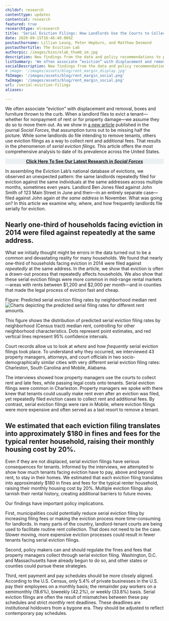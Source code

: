 ```yaml
---
childof: research
contenttype: updates
contentcat: research
featured: true
researchtype: elresearch
title: 'Serial Eviction Filings: How Landlords Use the Courts to Collect Rent'
date: 2020-09-15T16:46:40.089Z
postauthorname: Lillian Leung, Peter Hepburn, and Matthew Desmond
postauthortitle: The Eviction Lab
authorpic: /images/bios/elab_thumb_sm.jpg
description: New findings from the data and policy recommendations to protect renters.
listSummary: 'We often associate “eviction” with displacement and removal, boxes and furniture thrown to the curb. When a landlord files to evict a tenant—whether for nonpayment of rent or for property damage—we assume they do so to move them out. While some landlords do file intending to remove tenants, others use eviction filings as a way to collect rent and additional fees.' 
socialDescription: New findings from the data and policy recommendations to protect renters.
# image: '/images/assets/blog/rent_margin_display.jpg'
fbImage: '/images/assets/blog/rent_margin_social.png'
twImage: '/images/assets/blog/rent_margin_social.png'
url: /serial-eviction-filings
aliases:
  
---
```

We often associate “eviction” with displacement and removal, boxes and furniture thrown to the curb. When a landlord files to evict a tenant—whether for nonpayment of rent or for property damage—we assume they do so to move them out. As we show in <a href="https://academic.oup.com/sf/advance-article/doi/10.1093/sf/soaa089/5903878" download target="_blank">a new article</a> published in the journal <i>Social Forces</i>, that assumption turns out to be missing half the picture. While some landlords do file intending to remove tenants, others use eviction filings as a way to collect rent and additional fees. That results in the phenomenon of <i>serial eviction filings</i>. This article offers the most comprehensive analysis to date of its prevalence across the United States. 

<p class="py-3 mx-3" style="text-align:center; background: #ebf0f3;"><strong><a href="https://academic.oup.com/sf/advance-article/doi/10.1093/sf/soaa089/5903878" download target="_blank">Click Here To See Our Latest Research in <i>Social Forces</i></a></strong></p>


In assembling the Eviction Lab’s national database of evictions, we observed an unexpected pattern: the same landlords repeatedly filed for eviction against the same individuals at the same addresses across multiple months, sometimes even years. Landlord Ben Jones filed against John Smith of 123 Main Street in June and then—in an entirely separate case—filed against John again <i>at the same address</i> in November. What was going on? In this article we examine why, where, and how frequently landlords file serially for eviction.

<h2 class="pullquote">Nearly one-third of households facing eviction in 2014 were filed against repeatedly at the same address.</h2>

What we initially thought might be errors in the data turned out to be a common and devastating reality for many households. We found that nearly one-third of households facing eviction in 2014 were filed against <i>repeatedly</i> at the same address. In the article, we show that eviction is often a drawn-out process that repeatedly affects households. We also show that these serial eviction filings were more common in mid-range rental markets—areas with rents between $1,200 and $2,000 per month—and in counties that made the legal process of eviction fast and cheap. 

<div class="figheader" style="max-width: 600px;" >Figure: Predicted serial eviction filing rates by neighborhood median rent</div>
<img class="upscale124 pb-0 pb-xxl-0" src="/images/assets/blog/rent_margin_display.jpg" alt="Charts depicting the predicted serial filing rates for different rent amounts." />
<div class="figcaption"><p>This figure shows the distribution of predicted serial eviction filing rates by neighborhood (Census tract) median rent, controlling for other neighborhood characteristics. Dots represent point estimates, and red vertical lines represent 95% confidence intervals.</p></div>

Court records allow us to look at <i>where</i> and <i>how frequently</i> serial eviction filings took place. To understand why they occurred, we interviewed 43 property managers, attorneys, and court officials in two socio-demographically similar cities with very different serial eviction filing rates: Charleston, South Carolina and Mobile, Alabama. 

The interviews showed how property managers use the courts to collect rent and late fees, while passing legal costs onto tenants. Serial eviction filings were common in Charleston. Property managers we spoke with there knew that tenants could usually make rent even after an eviction was filed, yet repeatedly filed eviction cases to collect rent and additional fees. By contrast, serial eviction filings were rare in Mobile, where eviction filings were more expensive and often served as a last resort to remove a tenant. 

<h2 class="pullquote">We estimated that each eviction filing translates into approximately $180 in fines and fees for the typical renter household, raising their monthly housing cost by 20%.</h2>

Even if they are not displaced, serial eviction filings have serious consequences for tenants. Informed by the interviews, we attempted to show how much tenants facing eviction have to pay, above and beyond rent, to stay in their homes. We estimated that each eviction filing translates into approximately $180 in fines and fees for the typical renter household, raising their monthly housing cost by 20%. Multiple eviction filings also tarnish their rental history, creating additional barriers to future moves. 

Our findings have important policy implications. 

First, municipalities could potentially reduce serial eviction filing by increasing filing fees or making the eviction process more time-consuming for landlords. In many parts of the country, landlord-tenant courts are being used to facilitate routine rent collection. That does not need to be the case. Slower moving, more expensive eviction processes could result in fewer tenants facing serial eviction filings. 

Second, policy makers can and should regulate the fines and fees that property managers collect through serial eviction filing. Washington, D.C. and Massachusetts have already begun to do so, and other states or counties could pursue these strategies. 

Third, rent payment and pay schedules should be more closely aligned. According to the U.S. Census, only 5.4% of private businesses in the U.S. pay their employees on a monthly basis; the remainder pay workers on a semimonthly (18.6%), biweekly (42.2%), or weekly (33.8%) basis. Serial eviction filings are often the result of mismatches between these pay schedules and strict <i>monthly</i> rent deadlines. These deadlines are institutional holdovers from a bygone era. They should be adjusted to reflect contemporary pay schedules.  





